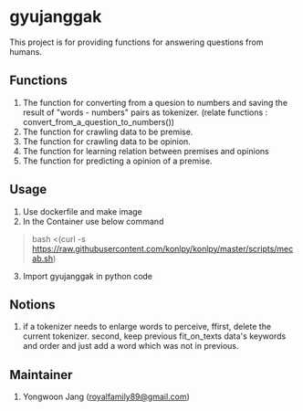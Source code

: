 # gyujanggak
This project is for providing functions for answering questions from humans.

## Functions
1. The function for converting from a quesion to numbers and saving the result of "words - numbers" pairs as tokenizer. (relate functions : convert_from_a_question_to_numbers())
2. The function for crawling data to be premise.
3. The function for crawling data to be opinion.
4. The function for learning relation between premises and opinions
5. The function for predicting a opinion of a premise.

## Usage
1. Use dockerfile and make image 
2. In the Container use below command
> bash <(curl -s https://raw.githubusercontent.com/konlpy/konlpy/master/scripts/mecab.sh) 
3. Import gyujanggak in python code

## Notions
1. if a tokenizer needs to enlarge words to perceive, ffirst, delete the current tokenizer. second, keep previous fit_on_texts data's keywords and order and just add a word which was not in previous.

## Maintainer
1. Yongwoon Jang (royalfamily89@gmail.com)
